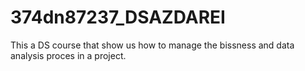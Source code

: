 # 374dn87237_DSAZDAREI
This a DS course that show us how to manage the bissness and data analysis proces in a project.
